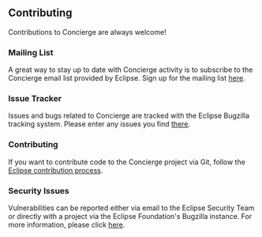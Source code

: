 ## Contributing

Contributions to Concierge are always welcome!

### Mailing List

A great way to stay up to date with Concierge activity is to subscribe to the Concierge email list provided by Eclipse. Sign up for the mailing list [here](https://dev.eclipse.org/mailman/listinfo/concierge-dev).

### Issue Tracker

Issues and bugs related to Concierge are tracked with the Eclipse Bugzilla tracking system. Please enter any issues you find [there](https://bugs.eclipse.org/bugs/buglist.cgi?component=core&list_id=9301172&product=Concierge).

### Contributing

If you want to contribute code to the Concierge project via Git, follow the [Eclipse contribution process](https://wiki.eclipse.org/Development_Resources/Contributing_via_Git).

### Security Issues

Vulnerabilities can be reported either via email to the Eclipse Security Team or directly with a project via the Eclipse Foundation's Bugzilla instance. For more information, please click [here](https://www.eclipse.org/security/). 


